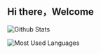 ## Hi there，Welcome


![Github Stats](https://github-readme-stats.vercel.app/api?username=GitSparkli&show_icons=true&theme=dark)

![Most Used Languages](https://github-readme-stats.vercel.app/api/top-langs/?username=GitSparkli&theme=dark)
